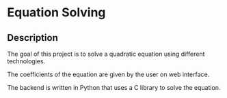 # Equation Solving

## Description

The goal of this project is to solve a quadratic equation using different technologies.

The coefficients of the equation are given by the user on web interface.

The backend is written in Python that uses a C library to solve the equation.